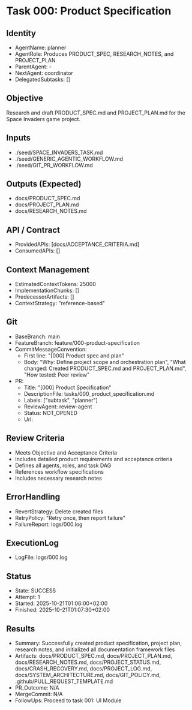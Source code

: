 # Task 000: Product Specification

## Identity
- AgentName: planner
- AgentRole: Produces PRODUCT_SPEC, RESEARCH_NOTES, and PROJECT_PLAN
- ParentAgent: -
- NextAgent: coordinator
- DelegatedSubtasks: []

## Objective
Research and draft PRODUCT_SPEC.md and PROJECT_PLAN.md for the Space Invaders game project.

## Inputs
- ./seed/SPACE_INVADERS_TASK.md
- ./seed/GENERIC_AGENTIC_WORKFLOW.md
- ./seed/GIT_PR_WORKFLOW.md

## Outputs (Expected)
- docs/PRODUCT_SPEC.md
- docs/PROJECT_PLAN.md
- docs/RESEARCH_NOTES.md

## API / Contract
- ProvidedAPIs: [docs/ACCEPTANCE_CRITERIA.md]
- ConsumedAPIs: []

## Context Management
- EstimatedContextTokens: 25000
- ImplementationChunks: []
- PredecessorArtifacts: []
- ContextStrategy: "reference-based"

## Git
- BaseBranch: main
- FeatureBranch: feature/000-product-specification
- CommitMessageConvention:
  - First line: "[000] Product spec and plan"
  - Body: "Why: Define project scope and orchestration plan", "What changed: Created PRODUCT_SPEC.md and PROJECT_PLAN.md", "How tested: Peer review"
- PR:
  - Title: "[000] Product Specification"
  - DescriptionFile: tasks/000_product_specification.md
  - Labels: ["subtask", "planner"]
  - ReviewAgent: review-agent
  - Status: NOT_OPENED
  - Url:

## Review Criteria
- Meets Objective and Acceptance Criteria
- Includes detailed product requirements and acceptance criteria
- Defines all agents, roles, and task DAG
- References workflow specifications
- Includes necessary research notes

## ErrorHandling
- RevertStrategy: Delete created files
- RetryPolicy: "Retry once, then report failure"
- FailureReport: logs/000.log

## ExecutionLog
- LogFile: logs/000.log

## Status
- State: SUCCESS
- Attempt: 1
- Started: 2025-10-21T01:06:00+02:00
- Finished: 2025-10-21T01:07:30+02:00

## Results
- Summary: Successfully created product specification, project plan, research notes, and initialized all documentation framework files
- Artifacts: docs/PRODUCT_SPEC.md, docs/PROJECT_PLAN.md, docs/RESEARCH_NOTES.md, docs/PROJECT_STATUS.md, docs/CRASH_RECOVERY.md, docs/PROJECT_LOG.md, docs/SYSTEM_ARCHITECTURE.md, docs/GIT_POLICY.md, .github/PULL_REQUEST_TEMPLATE.md
- PR_Outcome: N/A
- MergeCommit: N/A
- FollowUps: Proceed to task 001: UI Module
